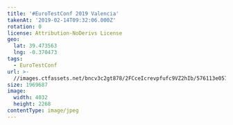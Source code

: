 ```yaml
---
title: '#EuroTestConf 2019 Valencia'
takenAt: '2019-02-14T09:32:06.000Z'
rotation: 0
license: Attribution-NoDerivs License
geo:
  lat: 39.473563
  lng: -0.370473
tags:
  - EuroTestConf
url: >-
  //images.ctfassets.net/bncv3c2gt878/2FCceIcrevpfufc9VZ2hIb/576113e057f4c359631ad392df1d438c/eurotestconf-2019-valencia_40230839263_o
size: 1969687
image:
  width: 4032
  height: 2268
contentType: image/jpeg
---
```


